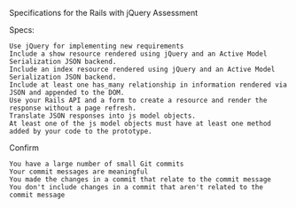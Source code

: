 
Specifications for the Rails with jQuery Assessment

Specs:

    Use jQuery for implementing new requirements
    Include a show resource rendered using jQuery and an Active Model Serialization JSON backend.
    Include an index resource rendered using jQuery and an Active Model Serialization JSON backend.
    Include at least one has_many relationship in information rendered via JSON and appended to the DOM.
    Use your Rails API and a form to create a resource and render the response without a page refresh.
    Translate JSON responses into js model objects.
    At least one of the js model objects must have at least one method added by your code to the prototype.

Confirm

    You have a large number of small Git commits
    Your commit messages are meaningful
    You made the changes in a commit that relate to the commit message
    You don't include changes in a commit that aren't related to the commit message

